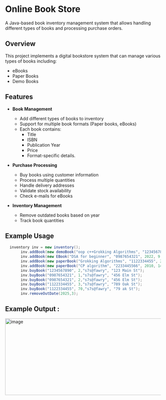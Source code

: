 # Online Book Store

A Java-based book inventory management system that allows handling different types of books and processing purchase orders.

## Overview

This project implements a digital bookstore system that can manage various types of books including:
- eBooks
- Paper Books
- Demo Books

## Features

- **Book Management**
  - Add different types of books to inventory
  - Support for multiple book formats (Paper books, eBooks)
  - Each book contains:
    - Title
    - ISBN
    - Publication Year
    - Price
    - Format-specific details.

- **Purchase Processing**
  - Buy books using customer information
  - Process multiple quantities
  - Handle delivery addresses
  - Validate stock availability
  - Check e-mails for eBooks

- **Inventory Management**
  - Remove outdated books based on year
  - Track book quantities

## Example Usage 
 ```Java
   inventory inv = new inventory();
        inv.addBook(new demoBook("oop c++Grokking Algorithms", "1234567890", 2023, 0.0));
        inv.addBook(new EBook("DSA for beginner", "0987654321", 2022, 9.99, "PDF"));
        inv.addBook(new paperBook("Grokking Algorithms", "1122334455", 2020, 19.99,64));
        inv.addBook(new paperBook("CP algorithm", "2233445566", 2010, 14.99,128));
        inv.buyBook("1234567890", 2,"s7s@fawry", "123 Main St");
        inv.buyBook("0987654321", 1,"s7s@fawry", "456 Elm St");
        inv.buyBook("0987654321", 2,"s7s@fawry", "456 Elm St");
        inv.buyBook("1122334455", 3,"s7s@fawry", "789 Oak St");
        inv.buyBook("1122334455", 70,"s7s@fawry", "79 ak St");
        inv.removeOutDate(2025,3);
```
 ## Example Output : 
<img width="1671" height="247" alt="image" src="https://github.com/user-attachments/assets/bcf47a2e-e07e-43e6-b7a9-2929a8d5e2bd" />
